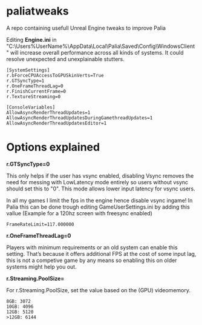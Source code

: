 # paliatweaks
A repo containing usefull Unreal Engine tweaks to improve Palia


Editing **Engine.ini** in "C:\Users\%UserName%\AppData\Local\Palia\Saved\Config\WindowsClient" will increase overall performance across all kinds of systems. 
It could resolve unexpected and unexplainable stutters.

```
[SystemSettings]
r.bForceCPUAccessToGPUSkinVerts=True
r.GTSyncType=1
r.OneFrameThreadLag=0
r.FinishCurrentFrame=0
r.TextureStreaming=0

[ConsoleVariables]
AllowAsyncRenderThreadUpdates=1
AllowAsyncRenderThreadUpdatesDuringGamethreadUpdates=1
AllowAsyncRenderThreadUpdatesEditor=1
```

# Options explained


**r.GTSyncType=0**

This only helps if the user has vsync enabled, disabling Vsync removes the need for messing with LowLatency mode entirely so users without vsync should set this to "0". This mode allows lower input latency for vsync users.

In all my games I limit the fps in the engine hence disable vsync ingame! 
In Palia this can be done trough editing GameUserSettings.ini by adding this vallue (Example for a 120hz screen with freesync enabled)

```
FrameRateLimit=117.000000
```

**r.OneFrameThreadLag=0**

Players with minimum requirements or an old system can enable this setting. That’s because it offers additional FPS at the cost of some input lag, this is not a competive game by any means so enabling this on older systems might help you out.

**r.Streaming.PoolSize=**

For r.Streaming.PoolSize, set the value based on the (GPU) videomemory.

```<8GB: 2048
8GB: 3072
10GB: 4096
12GB: 5120
>12GB: 6144
